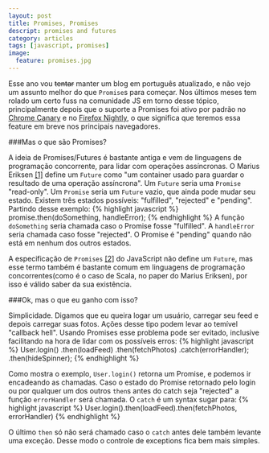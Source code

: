 ```yaml
---
layout: post
title: Promises, Promises
descript: promises and futures
category: articles
tags: [javascript, promises]
image:
  feature: promises.jpg
---
```


Esse ano vou <del>tentar</del> manter um blog em português atualizado, e não vejo um assunto melhor do que `Promise`s para começar.
Nos últimos meses tem rolado um certo fuss na comunidade JS em torno desse tópico, principalmente depois que o suporte a Promises foi ativo por padrão
no [Chrome Canary](http://www.chromestatus.com/features/5681726336532480) e no [Firefox Nightly](http://nightly.mozilla.org), o que significa que teremos essa feature em breve
nos principais navegadores.


###Mas o que são Promises?

A ideia de Promises/Futures é bastante antiga e vem de linguagens de programação concorrente, para lidar com operações assíncronas.
O Marius Eriksen [[1]](http://monkey.org/~marius/funsrv.pdf) define um `Future` como "um container usado para guardar o resultado de uma operação assíncrona".
Um `Future` seria uma `Promise` "read-only". Um `Promise` seria um `Future` vazio, que ainda pode mudar seu estado.
Existem três estados possíveis: "fulfilled", "rejected" e "pending". Partindo desse exemplo:
{% highlight javascript %}
  promise.then(doSomething, handleError);
{% endhighlight %}
A função `doSomething` seria chamada caso o Promise fosse "fulfilled". A `handleError` seria chamada caso fosse "rejected". O Promise é "pending"
quando não está em nenhum dos outros estados.


A especificação de `Promises` [[2]](http://promises-aplus.github.io/promises-spec/) do JavaScript não define um `Future`, mas esse termo
também é bastante comum em linguagens de programação concorrentes(como é o caso de Scala, no paper do Marius Eriksen), por isso é válido saber da sua existência.


###Ok, mas o que eu ganho com isso?

Simplicidade. Digamos que eu queira logar um usuário, carregar seu feed e depois carregar suas fotos. Ações desse tipo podem levar ao temível "callback hell". Usando Promises
esse problema pode ser evitado, inclusive facilitando na hora de lidar com os possíveis erros:
{% highlight javascript %}
  User.login()
    .then(loadFeed)
    .then(fetchPhotos)
    .catch(errorHandler);
    .then(hideSpinner);
{% endhighlight %}


Como mostra o exemplo, `User.login()` retorna um Promise, e podemos ir encadeando as chamadas.
Caso o estado do Promise retornado pelo login ou por qualquer um dos outros `then`s antes do catch seja "rejected"
a função `errorHandler` será chamada. O `catch` é um syntax sugar para:
{% highlight javascript %}
User.login().then(loadFeed).then(fetchPhotos, errorHandler)
{% endhighlight %}

O último `then` só não será chamado caso o `catch` antes dele também levante uma exceção. Desse modo o controle de exceptions fica bem mais simples.

